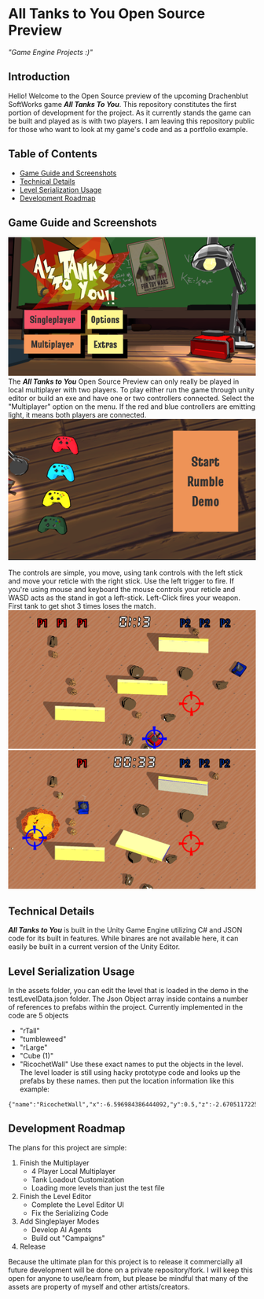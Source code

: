 # All Tanks to You Open Source Preview
*"Game Engine Projects :)"*
## Introduction

Hello! Welcome to the Open Source preview of the upcoming Drachenblut SoftWorks game ***All Tanks To You***. This repository constitutes the first portion of development for the project. As it currently stands the game can be built and played as is with two players. I am leaving this repository public for those who want to look at my game's code and as a portfolio example.

## Table of Contents

+ [Game Guide and Screenshots](https://github.com/yourespeakingtothemoon/AllTanksToYou--Unity-Project/edit/master/README.md#game-guide-and-screenshots)
+ [Technical Details](https://github.com/yourespeakingtothemoon/AllTanksToYou--Unity-Project/edit/master/README.md#technical-details)
+ [Level Serialization Usage](https://github.com/yourespeakingtothemoon/AllTanksToYou--Unity-Project/edit/master/README.md#level-serialization-usage)
+ [Development Roadmap](https://github.com/yourespeakingtothemoon/AllTanksToYou--Unity-Project/edit/master/README.md#development-roadmap)

## Game Guide and Screenshots

![Screenshot of the All Tanks to You Menu](https://github.com/yourespeakingtothemoon/AllTanksToYou--Unity-Project/blob/master/Screenshot%202024-08-28%20210109.png)
The ***All Tanks to You*** Open Source Preview can only really be played in local multiplayer with two players. To play either run the game through unity editor or build an exe and have one or two controllers connected. Select the "Multiplayer" option on the menu. If the red and blue controllers are emitting light, it means both players are connected.
![Screenshot of the Open Source Preview Multiplayer Menu](https://github.com/yourespeakingtothemoon/AllTanksToYou--Unity-Project/blob/master/Screenshot%202024-08-28%20210132.png)

The controls are simple, you move, using tank controls with the left stick and move your reticle with the right stick. Use the left trigger to fire. If you're using mouse and keyboard the mouse controls your reticle and WASD acts as the stand in got a left-stick. Left-Click fires your weapon. First tank to get shot 3 times loses the match.
![Gameplay Screenshot](https://github.com/yourespeakingtothemoon/AllTanksToYou--Unity-Project/blob/master/Screenshot%202024-08-28%20210224.png)
![Gameplay Screenshot](https://github.com/yourespeakingtothemoon/AllTanksToYou--Unity-Project/blob/master/Screenshot%202024-08-28%20210303.png)

## Technical Details

***All Tanks to You*** is built in the Unity Game Engine utilizing C# and JSON code for its built in features. While binares are not available here, it can easily be built in a current version of the Unity Editor.

## Level Serialization Usage
In the assets folder, you can edit the level that is loaded in the demo in the testLevelData.json folder. The Json Object array inside contains a number of references to prefabs within the project. Currently implemented in the code are 5 objects
+ "rTall"
+ "tumbleweed"
+ "rLarge"
+ "Cube (1)"
+ "RicochetWall"
Use these exact names to put the objects in the level. The level loader is still using hacky prototype code and looks up the prefabs by these names. 
then put the location information like this example:
```
{"name":"RicochetWall","x":-6.596984386444092,"y":0.5,"z":-2.6705117225646974}
```

## Development Roadmap

The plans for this project are simple:

1. Finish the Multiplayer
   - 4 Player Local Multiplayer
   - Tank Loadout Customization
   - Loading more levels than just the test file
2. Finish the Level Editor
   - Complete the Level Editor UI
   - Fix the Serializing Code
3. Add Singleplayer Modes
   - Develop AI Agents
   - Build out "Campaigns"
4. Release

Because the ultimate plan for this project is to release it commercially all future development will be done on a private repository/fork. I will keep this open for anyone to use/learn from, but please be mindful that many of the assets are property of myself and other artists/creators.

 

 
